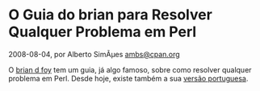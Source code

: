
# O Guia do brian para Resolver Qualquer Problema em Perl

 2008-08-04, por Alberto SimÃµes <ambs@cpan.org>

O <a href="http://www.pair.com/comdog">brian d foy</a> tem um guia, já algo famoso, sobre como resolver qualquer problema em Perl. Desde hoje, existe também a sua <a href="http://www252.pair.com/comdog/brians_guide_pt_PT.pod">versão portuguesa</a>. 
